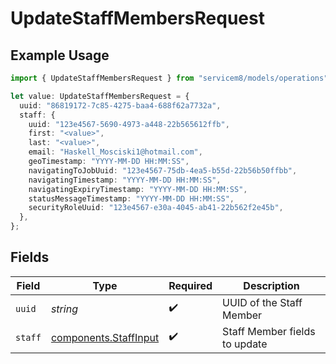 # UpdateStaffMembersRequest

## Example Usage

```typescript
import { UpdateStaffMembersRequest } from "servicem8/models/operations";

let value: UpdateStaffMembersRequest = {
  uuid: "86819172-7c85-4275-baa4-688f62a7732a",
  staff: {
    uuid: "123e4567-5690-4973-a448-22b565612ffb",
    first: "<value>",
    last: "<value>",
    email: "Haskell_Mosciski1@hotmail.com",
    geoTimestamp: "YYYY-MM-DD HH:MM:SS",
    navigatingToJobUuid: "123e4567-75db-4ea5-b55d-22b56b50ffbb",
    navigatingTimestamp: "YYYY-MM-DD HH:MM:SS",
    navigatingExpiryTimestamp: "YYYY-MM-DD HH:MM:SS",
    statusMessageTimestamp: "YYYY-MM-DD HH:MM:SS",
    securityRoleUuid: "123e4567-e30a-4045-ab41-22b562f2e45b",
  },
};
```

## Fields

| Field                                                          | Type                                                           | Required                                                       | Description                                                    |
| -------------------------------------------------------------- | -------------------------------------------------------------- | -------------------------------------------------------------- | -------------------------------------------------------------- |
| `uuid`                                                         | *string*                                                       | :heavy_check_mark:                                             | UUID of the Staff Member                                       |
| `staff`                                                        | [components.StaffInput](../../models/components/staffinput.md) | :heavy_check_mark:                                             | Staff Member fields to update                                  |